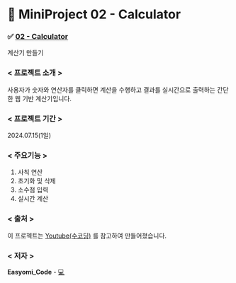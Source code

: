 # 📍 MiniProject 02 - Calculator
### ✅ [**02 - Calculator**](https://github.com/easyomi-code/MiniProject/tree/main/mini02)
계산기 만들기
### < 프로젝트 소개 >
사용자가 숫자와 연산자를 클릭하면 계산을 수행하고 결과를 실시간으로 출력하는 간단한 웹 기반 계산기입니다. 
### < 프로젝트 기간 >
2024.07.15(1일)
### < 주요기능 >
1. 사칙 연산
2. 초기화 및 삭제
3. 소수점 입력
4. 실시간 계산
### < 출처 >
이 프로젝트는 [Youtube(수코딩)](https://youtu.be/rWFAR1mql8Q?si=nr64v7R7DFs5diDd) 를 참고하여 만들어졌습니다.
### < 저자 >
**Easyomi_Code** - [💻](https://github.com/easyomi-code)
